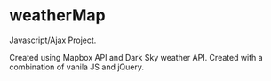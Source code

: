 # weatherMap
Javascript/Ajax Project. 

Created using Mapbox API and Dark Sky weather API. Created with a combination of vanila JS and jQuery. 
